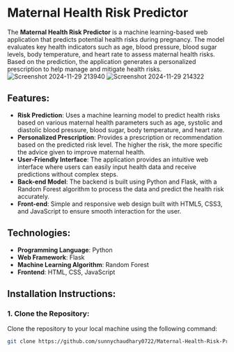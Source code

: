 # Maternal Health Risk Predictor

The **Maternal Health Risk Predictor** is a machine learning-based web application that predicts potential health risks during pregnancy. The model evaluates key health indicators such as age, blood pressure, blood sugar levels, body temperature, and heart rate to assess maternal health risks. Based on the prediction, the application generates a personalized prescription to help manage and mitigate health risks.
![Screenshot 2024-11-29 213940](https://github.com/user-attachments/assets/0353fff7-343d-4c93-8998-e1847e58be73)
![Screenshot 2024-11-29 214322](https://github.com/user-attachments/assets/6f631c82-6907-4dc8-b3d1-04ff8764119e)

## Features:
- **Risk Prediction**: Uses a machine learning model to predict health risks based on various maternal health parameters such as age, systolic and diastolic blood pressure, blood sugar, body temperature, and heart rate.
- **Personalized Prescription**: Provides a prescription or recommendation based on the predicted risk level. The higher the risk, the more specific the advice given to improve maternal health.
- **User-Friendly Interface**: The application provides an intuitive web interface where users can easily input health data and receive predictions without complex steps.
- **Back-end Model**: The backend is built using Python and Flask, with a Random Forest algorithm to process the data and predict the health risk accurately.
- **Front-end**: Simple and responsive web design built with HTML5, CSS3, and JavaScript to ensure smooth interaction for the user.

## Technologies:
- **Programming Language**: Python
- **Web Framework**: Flask
- **Machine Learning Algorithm**: Random Forest
- **Frontend**: HTML, CSS, JavaScript


## Installation Instructions:
### 1. Clone the Repository:
Clone the repository to your local machine using the following command:
```bash
git clone https://github.com/sunnychaudhary0722/Maternal-Health-Risk-Prediction.git
